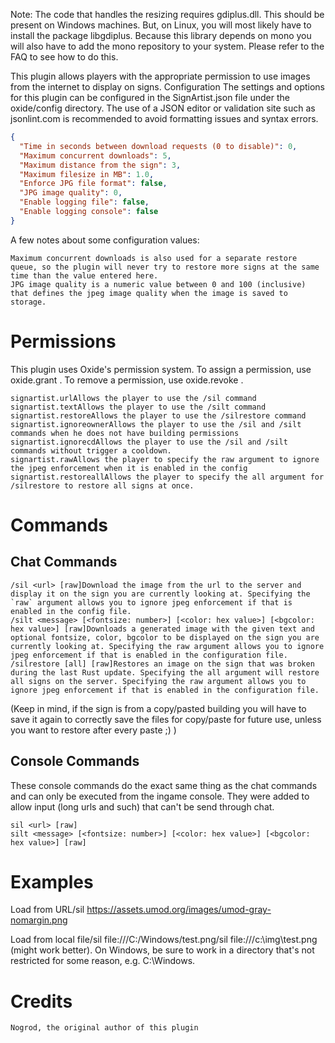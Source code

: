 Note: The code that handles the resizing requires gdiplus.dll. This should be present on Windows machines. But, on Linux, you will most likely have to install the package libgdiplus. Because this library depends on mono you will also have to add the mono repository to your system. Please refer to the FAQ to see how to do this.

This plugin allows players with the appropriate permission to use images from the internet to display on signs.
Configuration
The settings and options for this plugin can be configured in the SignArtist.json file under the oxide/config directory. The use of a JSON editor or validation site such as jsonlint.com is recommended to avoid formatting issues and syntax errors.

```json
{
  "Time in seconds between download requests (0 to disable)": 0,
  "Maximum concurrent downloads": 5,
  "Maximum distance from the sign": 3,
  "Maximum filesize in MB": 1.0,
  "Enforce JPG file format": false,
  "JPG image quality": 0,
  "Enable logging file": false,
  "Enable logging console": false
}
```

A few notes about some configuration values:

    Maximum concurrent downloads is also used for a separate restore queue, so the plugin will never try to restore more signs at the same time than the value entered here.
    JPG image quality is a numeric value between 0 and 100 (inclusive) that defines the jpeg image quality when the image is saved to storage.

# Permissions
This plugin uses Oxide's permission system. To assign a permission, use oxide.grant <user or group> <name or steam id> <permission>. To remove a permission, use oxide.revoke <user or group> <name or steam id> <permission>.

    signartist.urlAllows the player to use the /sil command
    signartist.textAllows the player to use the /silt command
    signartist.restoreAllows the player to use the /silrestore command
    signartist.ignoreownerAllows the player to use the /sil and /silt commands when he does not have building permissions
    signartist.ignorecdAllows the player to use the /sil and /silt commands without trigger a cooldown.
    signartist.rawAllows the player to specify the raw argument to ignore the jpeg enforcement when it is enabled in the config
    signartist.restoreallAllows the player to specify the all argument for /silrestore to restore all signs at once.

# Commands
## Chat Commands

    /sil <url> [raw]Download the image from the url to the server and display it on the sign you are currently looking at. Specifying the `raw` argument allows you to ignore jpeg enforcement if that is enabled in the config file.
    /silt <message> [<fontsize: number>] [<color: hex value>] [<bgcolor: hex value>] [raw]Downloads a generated image with the given text and optional fontsize, color, bgcolor to be displayed on the sign you are currently looking at. Specifying the raw argument allows you to ignore jpeg enforcement if that is enabled in the configuration file.
    /silrestore [all] [raw]Restores an image on the sign that was broken during the last Rust update. Specifying the all argument will restore all signs on the server. Specifying the raw argument allows you to ignore jpeg enforcement if that is enabled in the configuration file.

(Keep in mind, if the sign is from a copy/pasted building you will have to save it again to correctly save the files for copy/paste for future use, unless you want to restore after every paste ;) )
## Console Commands

These console commands do the exact same thing as the chat commands and can only be executed from the ingame console. They were added to allow input (long urls and such) that can't be send through chat.

    sil <url> [raw]
    silt <message> [<fontsize: number>] [<color: hex value>] [<bgcolor: hex value>] [raw]

# Examples

Load from URL/sil https://assets.umod.org/images/umod-gray-nomargin.png

Load from local file/sil file:///C:/Windows/test.png/sil file:///c:\img\test.png (might work better). On Windows, be sure to work in a directory that's not restricted for some reason, e.g. C:\Windows.

# Credits

    Nogrod, the original author of this plugin
  

